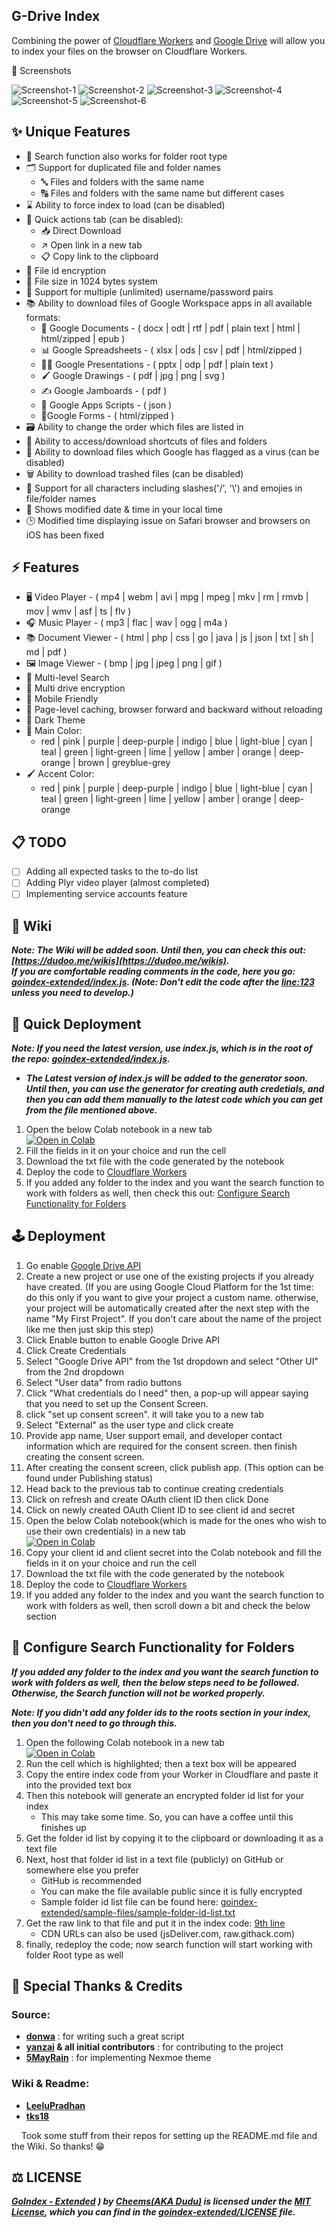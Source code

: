 ## G-Drive Index

Combining the power of [Cloudflare Workers](https://workers.cloudflare.com/) and [Google Drive](https://www.google.com/drive/) will allow you to index your files on the browser on Cloudflare Workers.

<summary>📸 Screenshots</summary>

![Screenshot-1](https://raw.githubusercontent.com/cheems/goindex-extended/master/images/ss-1.png)
![Screenshot-2](https://raw.githubusercontent.com/cheems/goindex-extended/master/images/ss-2.png)
![Screenshot-3](https://raw.githubusercontent.com/cheems/goindex-extended/master/images/ss-3.png)
![Screenshot-4](https://raw.githubusercontent.com/cheems/goindex-extended/master/images/ss-4.png)
![Screenshot-5](https://raw.githubusercontent.com/cheems/goindex-extended/master/images/ss-5.png)
![Screenshot-6](https://raw.githubusercontent.com/cheems/goindex-extended/master/images/ss-6.png)

</details></h2>

## ✨ Unique Features

- 🔎 Search function also works for folder root type
- 🗂️ Support for duplicated file and folder names
   - 🔤 Files and folders with the same name
   - 🔠 Files and folders with the same name but different cases
- ⌛ Ability to force index to load (can be disabled)
- 🚀 Quick actions tab (can be disabled):
   - 📥 Direct Download
   - ↗️ Open link in a new tab
   - 📋 Copy link to the clipboard
- 🔐 File id encryption
- 🔢 File size in 1024 bytes system
- 👥 Support for multiple (unlimited) username/password pairs
- 📚 Ability to download files of Google Workspace apps in all available formats:
   - 📘 Google Documents - ( docx | odt | rtf | pdf | plain text | html | html/zipped | epub )
   - 📊 Google Spreadsheets - ( xlsx | ods | csv | pdf | html/zipped )
   - 👨‍🏫 Google Presentations - ( pptx | odp | pdf | plain text )
   - 🖌 Google Drawings - ( pdf | jpg | png | svg )
   - ✍ Google Jamboards - ( pdf )
   - 📜 Google Apps Scripts - ( json )
   - 📃Google Forms - ( html/zipped )
- 🗃️ Ability to change the order which files are listed in
- 📂 Ability to access/download shortcuts of files and folders
- 🦠 Ability to download files which Google has flagged as a virus (can be disabled)
- 🗑️ Ability to download trashed files (can be disabled)
- 🔡 Support for all characters including slashes('/', '\\') and emojies in file/folder names
- 📅 Shows modified date & time in your local time
- 🕒 Modified time displaying issue on Safari browser and browsers on iOS has been fixed

## ⚡ Features

- 🖥 Video Player - ( mp4 | webm | avi | mpg | mpeg | mkv | rm | rmvb | mov | wmv | asf | ts | flv )
- 🎧 Music Player - ( mp3 | flac | wav | ogg | m4a )
- 📚 Document Viewer - ( html | php | css | go | java | js | json | txt | sh | md | pdf )
- 🖼️ Image Viewer - ( bmp | jpg | jpeg | png | gif )
- 🔎 Multi-level Search
- 🔐 Multi drive encryption
- 📱 Mobile Friendly
- 💾 Page-level caching, browser forward and backward without reloading
- 🧥 Dark Theme
- 🎨 Main Color:
   - red | pink | purple | deep-purple | indigo | blue | light-blue |
     cyan | teal | green | light-green | lime | yellow | amber | orange |
     deep-orange | brown | greyblue-grey
- 🖌 Accent Color:
   - red | pink | purple | deep-purple | indigo | blue | light-blue | cyan | teal | green | light-green | lime | yellow | amber | orange | deep-orange

## 📋 TODO
 - [ ] Adding all expected tasks to the to-do list
 - [ ] Adding Plyr video player (almost completed)
 - [ ] Implementing service accounts feature

## 📖 Wiki
**_Note: The Wiki will be added soon. Until then, you can check this out: [https://dudoo.me/wikis](https://dudoo.me/wikis).  
If you are comfortable reading comments in the code, here you go: [goindex-extended/index.js](https://github.com/cheems/goindex-extended/blob/master/index.js). (Note: Don't edit the code after the [line:123](https://github.com/cheems/goindex-extended/blob/master/index.js#L123) unless you need to develop.)_**

## 🚀 Quick Deployment
**_Note: If you need the latest version, use index.js, which is in the root of the repo: [goindex-extended/index.js](https://github.com/cheems/goindex-extended/blob/master/index.js)._**
- **_The Latest version of index.js will be added to the generator soon. Until then, you can use the generator for creating auth credetials, and then you can add them manually to the latest code which you can get from the file mentioned above._**
1. Open the below Colab notebook in a new tab  
   [![Open in Colab](https://colab.research.google.com/assets/colab-badge.svg)](https://colab.research.google.com/github/rabeeehip/GD-Index/blob/master/template/GoIndex_Extended_Code_Generator_with_rclone_credentials.ipynb)
2. Fill the fields in it on your choice and run the cell
3. Download the txt file with the code generated by the notebook
4. Deploy the code to [Cloudflare Workers](https://www.cloudflare.com/)
5. If you added any folder to the index and you want the search function to work with folders as well, then check this out: [Configure Search Functionality for Folders](https://github.com/cheems/goindex-extended#-configure-search-functionality-for-folders)

## 🕹 Deployment

1. Go enable [Google Drive API](https://console.cloud.google.com/marketplace/product/google/drive.googleapis.com)
2. Create a new project or use one of the existing projects if you already have created. (If you are using Google Cloud Platform for the 1st time: do this only if you want to give your project a custom name. otherwise, your project will be automatically created after the next step with the name "My First Project". If you don't care about the name of the project like me then just skip this step)
3. Click Enable button to enable Google Drive API
4. Click Create Credentials
5. Select "Google Drive API" from the 1st dropdown and select "Other UI" from the 2nd dropdown
6. Select "User data" from radio buttons
7. Click "What credentials do I need" then, a pop-up will appear saying that you need to set up the Consent Screen.
8. click "set up consent screen". it will take you to a new tab
9. Select "External" as the user type and click create
10. Provide app name, User support email, and developer contact information which are required for the consent screen. then finish creating the consent screen.
11. After creating the consent screen, click publish app. (This option can be found under Publishing status)
12. Head back to the previous tab to continue creating credentials
13. Click on refresh and create OAuth client ID then click Done
14. Click on newly created OAuth Client ID to see client id and secret
15. Open the below Colab notebook(which is made for the ones who wish to use their own credentials) in a new tab  
    [![Open in Colab](https://colab.research.google.com/assets/colab-badge.svg)](https://colab.research.google.com/github/cheems/goindex-extended/blob/master/template/GoIndex_)
16. Copy your client id and client secret into the Colab notebook and fill the fields in it on your choice and run the cell
17. Download the txt file with the code generated by the notebook
18. Deploy the code to [Cloudflare Workers](https://workers.cloudflare.com/)
19. If you added any folder to the index and you want the search function to work with folders as well, then scroll down a bit and check the below section

## 🔎 Configure Search Functionality for Folders
**_If you added any folder to the index and you want the search function to work with folders as well, then the below steps need to be followed. Otherwise, the Search function will not be worked properly._**

**_Note: If you didn't add any folder ids to the roots section in your index, then you don't need to go through this._**

1. Open the following Colab notebook in a new tab  
   [![Open in Colab](https://colab.research.google.com/assets/colab-badge.svg)](https://colab.research.google.com/github/cheems/goindex-extended/blob/master/generators/Folder_Id_List_Generator.ipynb#scrollTo=vdf8HtfeVHPc)
2. Run the cell which is highlighted; then a text box will be appeared
3. Copy the entire index code from your Worker in Cloudflare and paste it into the provided text box
4. Then this notebook will generate an encrypted folder id list for your index
   - This may take some time. So, you can have a coffee until this finishes up
5. Get the folder id list by copying it to the clipboard or downloading it as a text file
6. Next, host that folder id list in a text file (publicly) on GitHub or somewhere else you prefer
   - GitHub is recommended
   - You can make the file available public since it is fully encrypted
   - Sample folder id list file can be found here: [goindex-extended/sample-files/sample-folder-id-list.txt](https://github.com/cheems/goindex-extended/blob/master/sample-files/sample-folder-id-list.txt)
7. Get the raw link to that file and put it in the index code: [9th line](https://github.com/cheems/goindex-extended/blob/master/index.js#L9)
   - CDN URLs can also be used (jsDeliver.com, raw.githack.com)
8. finally, redeploy the code; now search function will start working with folder Root type as well


## 🤝 Special Thanks & Credits

### Source:
- **[donwa](https://github.com/donwa)** : for writing such a great script
- **[yanzai](https://github.com/yanzai) & all initial contributors** : for contributing to the project
- **[5MayRain](https://github.com/5MayRain)** : for implementing Nexmoe theme

### Wiki & Readme:
- **[LeeluPradhan](https://github.com/LeeluPradhan)**
- **[tks18](https://github.com/tks18)**

&nbsp;&nbsp;&nbsp;&nbsp;Took some stuff from their repos for setting up the README.md file and the Wiki. So thanks! 😁



## ⚖ LICENSE

**_[GoIndex - Extended](https://github.com/rabeeehip/GD-Index)
) by [Cheems(AKA Dudu)](https://github.com/rabeeehip/GD-Index) is licensed under the [MIT License](https://opensource.org/licenses/MIT), which you can find in the [goindex-extended/LICENSE](https://github.com/cheems/goindex-extended/blob/master/LICENSE) file._**
